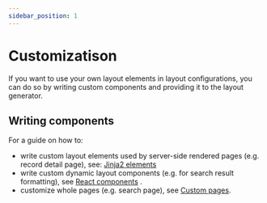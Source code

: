 ```yaml
---
sidebar_position: 1
---
```


# Customizatison

If you want to use your own layout elements in layout configurations, you can do
so by writing custom components and providing it to the layout generator.

## Writing components

For a guide on how to:

- write custom layout elements used by server-side rendered pages (e.g. record detail page), see: [Jinja2 elements](./jinja2.md)
- write custom dynamic layout components (e.g. for search result formatting), see [React components](./react.md) .
- customize whole pages (e.g. search page), see [Custom pages](pages.md).
